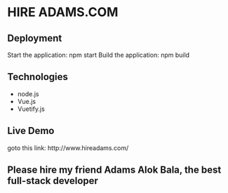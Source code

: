 # HIRE ADAMS.COM

<h2>Deployment</h2>
Start the application: npm start
Build the application: npm build
<h2>Technologies</h2>
<ul>
  <li>node.js</li>
  <li>Vue.js</li>
  <li>Vuetify.js</li>
</ul>  
<h2>Live Demo</h2>
goto this link: http://www.hireadams.com/
<h2>Please hire my friend Adams Alok Bala, the best full-stack developer</h2>
